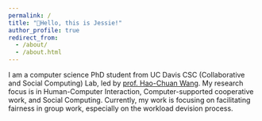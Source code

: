```yaml
---
permalink: /
title: "👋Hello, this is Jessie!"
author_profile: true
redirect_from: 
  - /about/
  - /about.html
---
```


I am a computer science PhD student from UC Davis CSC (Collaborative and Social Computing) Lab, led by [prof. Hao-Chuan Wang](https://www.haochuanwang.info/). My research focus is in Human-Computer Interaction, Computer-supported cooperative work, and Social Computing. Currently, my work is focusing on facilitating fairness in group work, especially on the workload devision process.

